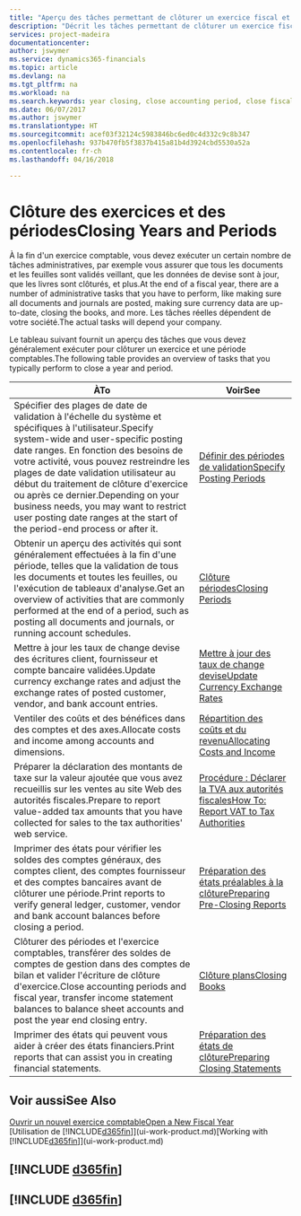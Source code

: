 ```yaml
---
title: "Aperçu des tâches permettant de clôturer un exercice fiscal et des périodes comptables | Microsoft Docs"
description: "Décrit les tâches permettant de clôturer un exercice fiscal ou une période comptable, par exemple, en vérifiant que les documents et les feuilles sont validés et en vérifiant les soldes bancaires."
services: project-madeira
documentationcenter: 
author: jswymer
ms.service: dynamics365-financials
ms.topic: article
ms.devlang: na
ms.tgt_pltfrm: na
ms.workload: na
ms.search.keywords: year closing, close accounting period, close fiscal year, bank account detailed trial balance
ms.date: 06/07/2017
ms.author: jswymer
ms.translationtype: HT
ms.sourcegitcommit: acef03f32124c5983846bc6ed0c4d332c9c8b347
ms.openlocfilehash: 937b470fb5f3837b415a81b4d3924cbd5530a52a
ms.contentlocale: fr-ch
ms.lasthandoff: 04/16/2018

---
```

# <a name="closing-years-and-periods"></a><span data-ttu-id="fe5bd-103">Clôture des exercices et des périodes</span><span class="sxs-lookup"><span data-stu-id="fe5bd-103">Closing Years and Periods</span></span>
<span data-ttu-id="fe5bd-104">À la fin d'un exercice comptable, vous devez exécuter un certain nombre de tâches administratives, par exemple vous assurer que tous les documents et les feuilles sont validés veillant, que les données de devise sont à jour, que les livres sont clôturés, et plus.</span><span class="sxs-lookup"><span data-stu-id="fe5bd-104">At the end of a fiscal year, there are a number of administrative tasks that you have to perform, like making sure all documents and journals are posted, making sure currency data are up-to-date, closing the books, and more.</span></span> <span data-ttu-id="fe5bd-105">Les tâches réelles dépendent de votre société.</span><span class="sxs-lookup"><span data-stu-id="fe5bd-105">The actual tasks will depend your company.</span></span>

<span data-ttu-id="fe5bd-106">Le tableau suivant fournit un aperçu des tâches que vous devez généralement exécuter pour clôturer un exercice et une période comptables.</span><span class="sxs-lookup"><span data-stu-id="fe5bd-106">The following table provides an overview of tasks that you typically perform to close a year and period.</span></span>

| <span data-ttu-id="fe5bd-107">À</span><span class="sxs-lookup"><span data-stu-id="fe5bd-107">To</span></span> | <span data-ttu-id="fe5bd-108">Voir</span><span class="sxs-lookup"><span data-stu-id="fe5bd-108">See</span></span> |
| --- | --- |
| <span data-ttu-id="fe5bd-109">Spécifier des plages de date de validation à l'échelle du système et spécifiques à l'utilisateur.</span><span class="sxs-lookup"><span data-stu-id="fe5bd-109">Specify system-wide and user-specific posting date ranges.</span></span> <span data-ttu-id="fe5bd-110">En fonction des besoins de votre activité, vous pouvez restreindre les plages de date validation utilisateur au début du traitement de clôture d'exercice ou après ce dernier.</span><span class="sxs-lookup"><span data-stu-id="fe5bd-110">Depending on your business needs, you may want to restrict user posting date ranges at the start of the period-end process or after it.</span></span> |[<span data-ttu-id="fe5bd-111">Définir des périodes de validation</span><span class="sxs-lookup"><span data-stu-id="fe5bd-111">Specify Posting Periods</span></span>](finance-how-specify-posting-periods.md) |
| <span data-ttu-id="fe5bd-112">Obtenir un aperçu des activités qui sont généralement effectuées à la fin d'une période, telles que la validation de tous les documents et toutes les feuilles, ou l'exécution de tableaux d'analyse.</span><span class="sxs-lookup"><span data-stu-id="fe5bd-112">Get an overview of activities that are commonly performed at the end of a period, such as posting all documents and journals, or running account schedules.</span></span> |[<span data-ttu-id="fe5bd-113">Clôture périodes</span><span class="sxs-lookup"><span data-stu-id="fe5bd-113">Closing Periods</span></span>](year-how-complete-period-end-processes.md) |
| <span data-ttu-id="fe5bd-114">Mettre à jour les taux de change devise des écritures client, fournisseur et compte bancaire validées.</span><span class="sxs-lookup"><span data-stu-id="fe5bd-114">Update currency exchange rates and adjust the exchange rates of posted customer, vendor, and bank account entries.</span></span> |[<span data-ttu-id="fe5bd-115">Mettre à jour des taux de change devise</span><span class="sxs-lookup"><span data-stu-id="fe5bd-115">Update Currency Exchange Rates</span></span>](finance-how-update-currencies.md) |
| <span data-ttu-id="fe5bd-116">Ventiler des coûts et des bénéfices dans des comptes et des axes.</span><span class="sxs-lookup"><span data-stu-id="fe5bd-116">Allocate costs and income among accounts and dimensions.</span></span> |[<span data-ttu-id="fe5bd-117">Répartition des coûts et du revenu</span><span class="sxs-lookup"><span data-stu-id="fe5bd-117">Allocating Costs and Income</span></span>](year-allocate-costs-income.md) |
| <span data-ttu-id="fe5bd-118">Préparer la déclaration des montants de taxe sur la valeur ajoutée que vous avez recueillis sur les ventes au site Web des autorités fiscales.</span><span class="sxs-lookup"><span data-stu-id="fe5bd-118">Prepare to report value-added tax amounts that you have collected for sales to the tax authorities' web service.</span></span> |[<span data-ttu-id="fe5bd-119">Procédure : Déclarer la TVA aux autorités fiscales</span><span class="sxs-lookup"><span data-stu-id="fe5bd-119">How To: Report VAT to Tax Authorities</span></span>](finance-how-report-vat.md)|
| <span data-ttu-id="fe5bd-120">Imprimer des états pour vérifier les soldes des comptes généraux, des comptes client, des comptes fournisseur et des comptes bancaires avant de clôturer une période.</span><span class="sxs-lookup"><span data-stu-id="fe5bd-120">Print reports to verify general ledger, customer, vendor and bank account balances before closing a period.</span></span> |[<span data-ttu-id="fe5bd-121">Préparation des états préalables à la clôture</span><span class="sxs-lookup"><span data-stu-id="fe5bd-121">Preparing Pre-Closing Reports</span></span>](year-prepare-preclose-reports.md) |
| <span data-ttu-id="fe5bd-122">Clôturer des périodes et l'exercice comptables, transférer des soldes de comptes de gestion dans des comptes de bilan et valider l'écriture de clôture d'exercice.</span><span class="sxs-lookup"><span data-stu-id="fe5bd-122">Close accounting periods and fiscal year, transfer income statement balances to balance sheet accounts and post the year end closing entry.</span></span> |[<span data-ttu-id="fe5bd-123">Clôture plans</span><span class="sxs-lookup"><span data-stu-id="fe5bd-123">Closing Books</span></span>](year-close-books.md) |
| <span data-ttu-id="fe5bd-124">Imprimer des états qui peuvent vous aider à créer des états financiers.</span><span class="sxs-lookup"><span data-stu-id="fe5bd-124">Print reports that can assist you in creating financial statements.</span></span> |[<span data-ttu-id="fe5bd-125">Préparation des états de clôture</span><span class="sxs-lookup"><span data-stu-id="fe5bd-125">Preparing Closing Statements</span></span>](year-prepare-close-statement.md) |

## <a name="see-also"></a><span data-ttu-id="fe5bd-126">Voir aussi</span><span class="sxs-lookup"><span data-stu-id="fe5bd-126">See Also</span></span>
[<span data-ttu-id="fe5bd-127">Ouvrir un nouvel exercice comptable</span><span class="sxs-lookup"><span data-stu-id="fe5bd-127">Open a New Fiscal Year</span></span>](finance-how-open-new-fiscal-year.md)  
<span data-ttu-id="fe5bd-128">[Utilisation de [!INCLUDE[d365fin](includes/d365fin_md.md)]](ui-work-product.md)</span><span class="sxs-lookup"><span data-stu-id="fe5bd-128">[Working with [!INCLUDE[d365fin](includes/d365fin_md.md)]](ui-work-product.md)</span></span>

## [!INCLUDE [d365fin](includes/free_trial_md.md)]  
## [!INCLUDE [d365fin](includes/training_link_md.md)]

